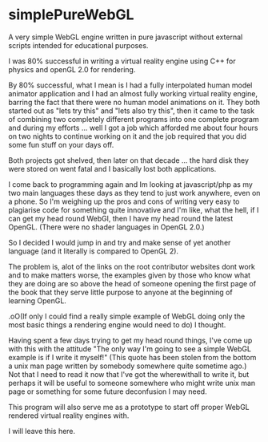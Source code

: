 # simplePureWebGL
A very simple WebGL engine written in pure javascript without external scripts intended for educational purposes.

I was 80% successful in writing a virtual reality engine using C++ for physics and openGL 2.0 for rendering.

By 80% successful, what I mean is I had a fully interpolated human model animator application and I had an almost
fully working virtual reality engine, barring the fact that there were no human model animations on it. They both
started out as "lets try this" and "lets also try this", then it came to the task of combining two completely
different programs into one complete program and during my efforts ... well I got a job which afforded me about
four hours on two nights to continue working on it and the job required that you did some fun stuff on your days
off.

Both projects got shelved, then later on that decade ... the hard disk they were stored on went fatal and I basically
lost both applications.

I come back to programming again and Im looking at javascript/php as my two main languages these days as they tend to
just work anywhere, even on a phone. So I'm weighing up the pros and cons of writing very easy to plagiarise code for
something quite innovative and I'm like, what the hell, if I can get my head round WebGl, then I have my head round
the latest OpenGL. (There were no shader languages in OpenGL 2.0.)

So I decided I would jump in and try and make sense of yet another language (and it literally is compared to OpenGL 2).

The problem is, alot of the links on the root contributor websites dont work and to make matters worse, the examples
given by those who know what they are doing are so above the head of someone opening the first page of the book that
they serve little purpose to anyone at the beginning of learning OpenGL. 

.oO(If only I could find a really simple example of WebGL doing only the most basic things a rendering engine would
need to do) I thought.

Having spent a few days trying to get my head round things, I've come up with this with the attitude "The only way I'm
going to see a simple WebGL example is if I write it myself!" (This quote has been stolen from the bottom a unix man
page written by somebody somewhere quite sometime ago.) Not that I need to read it now that I've got the wherewithall
to write it, but perhaps it will be useful to someone somewhere who might write unix man page or something for some
future deconfusion I may need.

This program will also serve me as a prototype to start off proper WebGL rendered virtual reality engines with.

I will leave this here.
